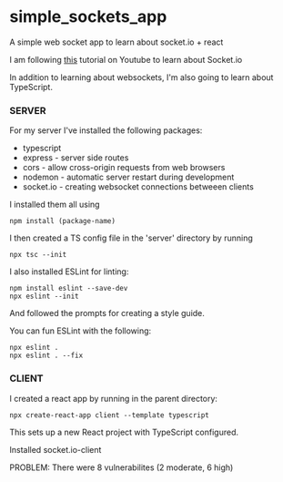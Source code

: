 # simple_sockets_app
A simple web socket app to learn about socket.io + react

I am following [this](https://www.youtube.com/watch?v=djMy4QsPWiI) tutorial on Youtube to learn about Socket.io

In addition to learning about websockets, I'm also going to learn about TypeScript. 

### SERVER
For my server I've installed the following packages:

- typescript 
- express - server side routes
- cors - allow cross-origin requests from web browsers
- nodemon - automatic server restart during development
- socket.io - creating websocket connections betweeen clients

I installed them all using 

```
npm install (package-name)
```

I then created a TS config file in the 'server' directory by running 

```
npx tsc --init
```

I also installed ESLint for linting:

```
npm install eslint --save-dev
npx eslint --init
```

And followed the prompts for creating a style guide. 

You can fun ESLint with the following:

```
npx eslint .
npx eslint . --fix
```

### CLIENT

I created a react app by running in the parent directory:

```
npx create-react-app client --template typescript
```

This sets up a new React project with TypeScript configured. 

Installed socket.io-client

PROBLEM: There were 8 vulnerabilites (2 moderate, 6 high)

